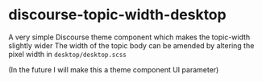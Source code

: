 # discourse-topic-width-desktop

A very simple Discourse theme component which makes the topic-width slightly wider
The width of the topic body can be amended by altering the pixel width in `desktop/desktop.scss`

(In the future I will make this a theme component UI parameter)
